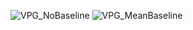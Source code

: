 ![VPG_NoBaseline](https://github.com/user-attachments/assets/58e6e6a5-3a5d-49fb-a3aa-e7b3ae6e87ad)
![VPG_MeanBaseline](https://github.com/user-attachments/assets/14140c14-0af9-43ed-b5a2-fb327af89142)
